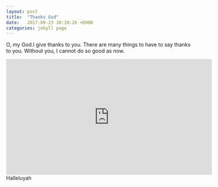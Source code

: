 ```yaml
---
layout: post
title:  "Thanks God"
date:   2017-09-23 10:10:26 +0900
categories: jekyll page
---
```

O, my God.I give thanks to you.
There are many things to have to say thanks to you.
Without you, I cannot do so good as now.
<iframe width="560" height="315" src="https://www.youtube.com/embed/omkD5fFdzFQ" frameborder="0" allowfullscreen></iframe>
Halleluyah
